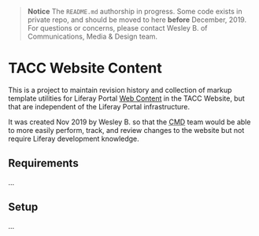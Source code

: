 > **Notice**
> The `README.md` authorship in progress. Some code exists in private repo, and should be moved to here **before** December, 2019. For questions or concerns, please contact Wesley B. of Communications, Media & Design team.

# TACC Website Content

This is a project to maintain revision history and collection of markup template utilities for Liferay Portal [Web Content][lr-web-content] in the TACC Website, but that are independent of the Liferay Portal infrastructure.

It was created Nov 2019 by Wesley B. so that the <abbr title="Communication Media & Design">CMD</abbr> team would be able to more easily perform, track, and review changes to the website but not require Liferay development knowledge.

## Requirements

…

## Setup

…



[lr-web-content]: https://portal.liferay.dev/docs/6-1/user/-/knowledge_base/u/web-content-management "Liferay Portal: Web Content Management"